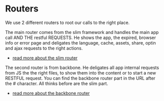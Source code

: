 # Routers
We use 2 different routers to root our calls to the right place. 

The main router comes from the slim framework and handles the main app call AND THE restful REQUESTS. He shows the app, the expired, browser info or error page and deligates the language, cache, assets, share, optin and ajax requests to the right actions.
- [read more about the slim router](#link_to_the_slim_router_page)

The second router is from backbone. He deligates all app internal requests from JS the the right files, to show them into the content or to start a new RESTFUL request. You can find the backbone router part in the URL after the # character. All thinks before are the slim part.
- [read more about the backbone router](#link_to_the_backbone_router_page)